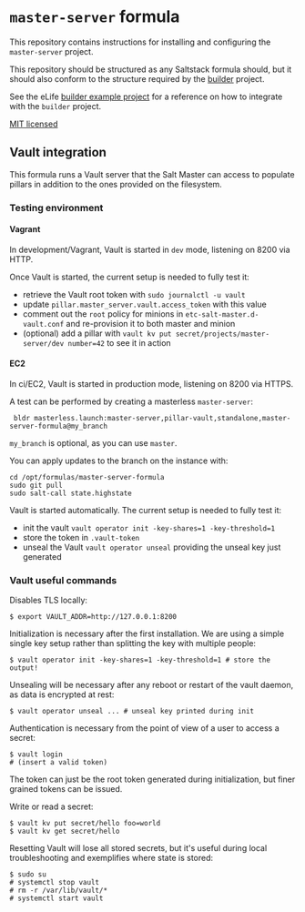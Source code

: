 # `master-server` formula

This repository contains instructions for installing and configuring the `master-server` project.

This repository should be structured as any Saltstack formula should, but it 
should also conform to the structure required by the [builder](https://github.com/elifesciences/builder) 
project.

See the eLife [builder example project](https://github.com/elifesciences/builder-example-project)
for a reference on how to integrate with the `builder` project.

[MIT licensed](LICENCE.txt)

## Vault integration

This formula runs a Vault server that the Salt Master can access to populate pillars in addition to the ones provided on the filesystem.

### Testing environment

#### Vagrant

In development/Vagrant, Vault is started in `dev` mode, listening on 8200 via HTTP.

Once Vault is started, the current setup is needed to fully test it:

- retrieve the Vault root token with `sudo journalctl -u vault`
- update `pillar.master_server.vault.access_token` with this value
- comment out the `root` policy for minions in `etc-salt-master.d-vault.conf` and re-provision it to both master and minion
- (optional) add a pillar with `vault kv put secret/projects/master-server/dev number=42` to see it in action

#### EC2

In ci/EC2, Vault is started in production mode, listening on 8200 via HTTPS.

A test can be performed by creating a masterless `master-server`:

```
 bldr masterless.launch:master-server,pillar-vault,standalone,master-server-formula@my_branch
```

`my_branch` is optional, as you can use `master`.

You can apply updates to the branch on the instance with:
```
cd /opt/formulas/master-server-formula
sudo git pull
sudo salt-call state.highstate
```

Vault is started automatically. The current setup is needed to fully test it:

- init the vault `vault operator init -key-shares=1 -key-threshold=1` 
- store the token in `.vault-token`
- unseal the Vault `vault operator unseal` providing the unseal key just generated


### Vault useful commands

Disables TLS locally:

```
$ export VAULT_ADDR=http://127.0.0.1:8200
```

Initialization is necessary after the first installation. We are using a simple single key setup rather than splitting the key with multiple people:

```
$ vault operator init -key-shares=1 -key-threshold=1 # store the output!
```

Unsealing will be necessary after any reboot or restart of the vault daemon, as data is encrypted at rest:

```
$ vault operator unseal ... # unseal key printed during init
```

Authentication is necessary from the point of view of a user to access a secret:

```
$ vault login
# (insert a valid token)
```

The token can just be the root token generated during initialization, but finer grained tokens can be issued.

Write or read a secret:

```
$ vault kv put secret/hello foo=world
$ vault kv get secret/hello
```

Resetting Vault will lose all stored secrets, but it's useful during local troubleshooting and exemplifies where state is stored:

```
$ sudo su
# systemctl stop vault
# rm -r /var/lib/vault/*
# systemctl start vault
```

